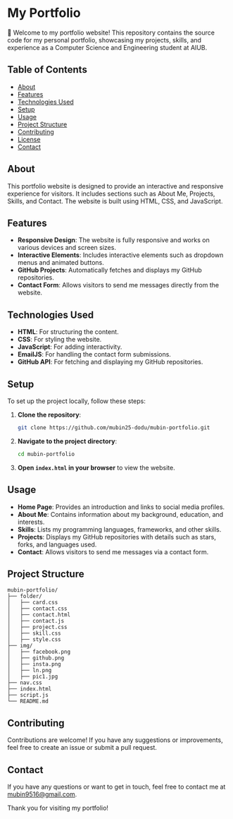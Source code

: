 # My Portfolio

🚀 Welcome to my portfolio website! This repository contains the source code for my personal portfolio, showcasing my projects, skills, and experience as a Computer Science and Engineering student at AIUB.

## Table of Contents
- [About](#about)
- [Features](#features)
- [Technologies Used](#technologies-used)
- [Setup](#setup)
- [Usage](#usage)
- [Project Structure](#project-structure)
- [Contributing](#contributing)
- [License](#license)
- [Contact](#contact)

## About
This portfolio website is designed to provide an interactive and responsive experience for visitors. It includes sections such as About Me, Projects, Skills, and Contact. The website is built using HTML, CSS, and JavaScript.

## Features
- **Responsive Design**: The website is fully responsive and works on various devices and screen sizes.
- **Interactive Elements**: Includes interactive elements such as dropdown menus and animated buttons.
- **GitHub Projects**: Automatically fetches and displays my GitHub repositories.
- **Contact Form**: Allows visitors to send me messages directly from the website.

## Technologies Used
- **HTML**: For structuring the content.
- **CSS**: For styling the website.
- **JavaScript**: For adding interactivity.
- **EmailJS**: For handling the contact form submissions.
- **GitHub API**: For fetching and displaying my GitHub repositories.

## Setup
To set up the project locally, follow these steps:

1. **Clone the repository**:
    ```bash
    git clone https://github.com/mubin25-dodu/mubin-portfolio.git
    ```

2. **Navigate to the project directory**:
    ```bash
    cd mubin-portfolio
    ```

3. **Open `index.html` in your browser** to view the website.

## Usage
- **Home Page**: Provides an introduction and links to social media profiles.
- **About Me**: Contains information about my background, education, and interests.
- **Skills**: Lists my programming languages, frameworks, and other skills.
- **Projects**: Displays my GitHub repositories with details such as stars, forks, and languages used.
- **Contact**: Allows visitors to send me messages via a contact form.

## Project Structure
```
mubin-portfolio/
├── folder/
│   ├── card.css
│   ├── contact.css
│   ├── contact.html
│   ├── contact.js
│   ├── project.css
│   ├── skill.css
│   ├── style.css
├── img/
│   ├── facebook.png
│   ├── github.png
│   ├── insta.png
│   ├── ln.png
│   ├── pic1.jpg
├── nav.css
├── index.html
├── script.js
└── README.md
```

## Contributing
Contributions are welcome! If you have any suggestions or improvements, feel free to create an issue or submit a pull request.

## Contact
If you have any questions or want to get in touch, feel free to contact me at [mubin9516@gmail.com](baruadiganta958@gmail.com).

Thank you for visiting my portfolio!


